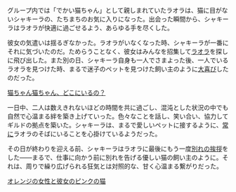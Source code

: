 <!-- title: 猫好きレディ -->
<!-- relationship: Big Pink Cat -->

グループ内では「でかい猫ちゃん」として親しまれていたラオラは、猫に目がないシャキーラの、たちまちのお気に入りになった。出会った瞬間から、シャキーラはラオラが快適に過ごせるよう、あらゆる手を尽くした。

彼女の気遣いは揺るぎなかった。ラオラがいなくなった時、シャキーラが一番にそれに気づいたのだ。ためらうことなく、彼女はみんなを招集して[ラオラ](https://www.youtube.com/watch?v=izEX6XKyApQ&t=3874s)を探しに飛び出した。また別の日、シャキーラ自身も一人でさまよった後、一人でいるラオラを見つけた時、まるで迷子のペットを見つけた飼い主のように[大喜び](https://www.youtube.com/watch?v=izEX6XKyApQ&t=4707s)したのだった。

[猫ちゃん猫ちゃん、どこにいるの？](#embed:https://www.youtube.com/live/izEX6XKyApQ?t=3874)

一日中、二人は数えきれないほどの時間を共に過ごし、混沌とした状況の中でも自然で心温まる絆を築き上げていった。色々なことを話し、笑い合い、協力してギルドの拠点を築いた。シャキーラは、まるで愛しいペットに接するように、[常に](https://www.youtube.com/watch?v=izEX6XKyApQ&t=6381s)ラオラのそばにいることを心掛けているようだった。

その日が終わりを迎える前、シャキーラはラオラに最後にもう一度[別れの挨拶](https://www.youtube.com/watch?v=izEX6XKyApQ&t=13636s)をした――まるで、仕事に向かう前に別れを告げる優しい猫の飼い主のように。それは、周りで繰り広げられる狂気とは対照的な、甘く心温まる繋がりだった。

[オレンジの女性と彼女のピンクの猫](#embed:https://www.youtube.com/live/izEX6XKyApQ?t=12541)
